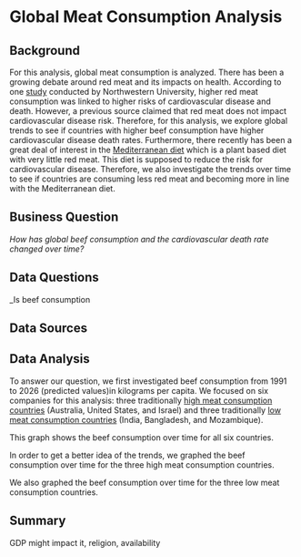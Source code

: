 # Global Meat Consumption Analysis
## Background
For this analysis, global meat consumption is analyzed.  There has been a growing debate around red meat and its impacts on health.  According to one [study](https://www.sciencedaily.com/releases/2020/02/200203114328.htm) conducted by Northwestern University, higher red meat consumption was linked to higher risks of cardiovascular disease and death.  However, a previous source claimed that red meat does not impact cardiovascular disease risk.  Therefore, for this analysis, we explore global trends to see if countries with higher beef consumption have higher cardiovascular disease death rates.  Furthermore, there recently has been a great deal of interest in the [Mediterranean diet](https://www.mayoclinic.org/healthy-lifestyle/nutrition-and-healthy-eating/in-depth/mediterranean-diet/art-20047801) which is a plant based diet with very little red meat.  This diet is supposed to reduce the risk for cardiovascular disease.  Therefore, we also investigate the trends over time to see if countries are consuming less red meat and becoming more in line with the Mediterranean diet.  

## Business Question
_How has global beef consumption and the cardiovascular death rate changed over time?_

## Data Questions
_Is beef consumption 

## Data Sources

## Data Analysis
To answer our question, we first investigated beef consumption from 1991 to 2026 (predicted values)in kilograms per capita.  We focused on six companies for this analysis: three traditionally [high meat consumption countries](https://www.worldatlas.com/articles/top-meat-consuming-countries-in-the-world.html) (Australia, United States, and Israel) and three traditionally [low meat consumption countries](https://www.worldatlas.com/articles/countries-who-consume-the-least-meat.html#:~:text=The%20least%20meat%20consuming%20countries,consuming%20country%20in%20the%20world.) (India, Bangladesh, and Mozambique). 

This graph shows the beef consumption over time for all six countries.  


In order to get a better idea of the trends, we graphed the beef consumption over time for the three high meat consumption countries.  


We also graphed the beef consumption over time for the three low meat consumption countries.  





## Summary


GDP might impact it, religion, availability 

